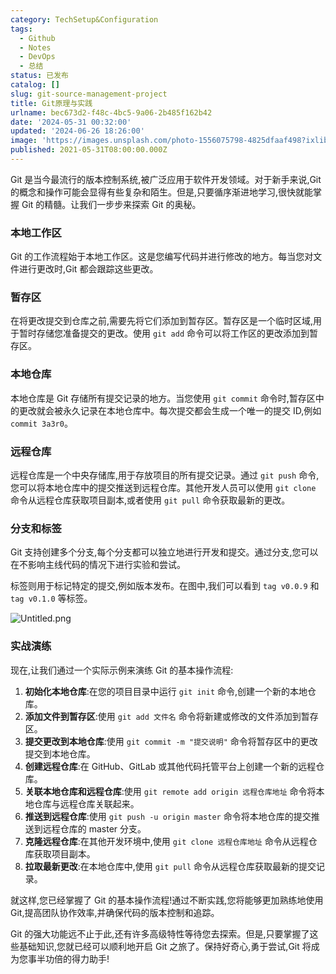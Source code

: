 ```yaml
---
category: TechSetup&Configuration
tags:
  - Github
  - Notes
  - DevOps
  - 总结
status: 已发布
catalog: []
slug: git-source-management-project
title: Git原理与实践
urlname: bec673d2-f48c-4bc5-9a06-2b485f162b42
date: '2024-05-31 00:32:00'
updated: '2024-06-26 18:26:00'
image: 'https://images.unsplash.com/photo-1556075798-4825dfaaf498?ixlib=rb-4.0.3&q=85&fm=jpg&crop=entropy&cs=srgb'
published: 2021-05-31T08:00:00.000Z
---
```


Git 是当今最流行的版本控制系统,被广泛应用于软件开发领域。对于新手来说,Git 的概念和操作可能会显得有些复杂和陌生。但是,只要循序渐进地学习,很快就能掌握 Git 的精髓。让我们一步步来探索 Git 的奥秘。


### 本地工作区


Git 的工作流程始于本地工作区。这是您编写代码并进行修改的地方。每当您对文件进行更改时,Git 都会跟踪这些更改。


### 暂存区


在将更改提交到仓库之前,需要先将它们添加到暂存区。暂存区是一个临时区域,用于暂时存储您准备提交的更改。使用 `git add` 命令可以将工作区的更改添加到暂存区。


### 本地仓库


本地仓库是 Git 存储所有提交记录的地方。当您使用 `git commit` 命令时,暂存区中的更改就会被永久记录在本地仓库中。每次提交都会生成一个唯一的提交 ID,例如 `commit 3a3r0`。


### 远程仓库


远程仓库是一个中央存储库,用于存放项目的所有提交记录。通过 `git push` 命令,您可以将本地仓库中的提交推送到远程仓库。其他开发人员可以使用 `git clone` 命令从远程仓库获取项目副本,或者使用 `git pull` 命令获取最新的更改。


### 分支和标签


Git 支持创建多个分支,每个分支都可以独立地进行开发和提交。通过分支,您可以在不影响主线代码的情况下进行实验和尝试。


标签则用于标记特定的提交,例如版本发布。在图中,我们可以看到 `tag v0.0.9` 和 `tag v0.1.0` 等标签。


![Untitled.png](https://prod-files-secure.s3.us-west-2.amazonaws.com/5d24fe63-e567-4804-86f9-9fdc62e13082/77b77e01-3aab-4add-bdbd-7f489727861d/Untitled.png?X-Amz-Algorithm=AWS4-HMAC-SHA256&X-Amz-Content-Sha256=UNSIGNED-PAYLOAD&X-Amz-Credential=ASIAZI2LB4663ASLWPYU%2F20250317%2Fus-west-2%2Fs3%2Faws4_request&X-Amz-Date=20250317T213333Z&X-Amz-Expires=3600&X-Amz-Security-Token=IQoJb3JpZ2luX2VjEPX%2F%2F%2F%2F%2F%2F%2F%2F%2F%2FwEaCXVzLXdlc3QtMiJHMEUCICxaxdvlnAvAULCD7kHRHZBbLMGmkV8bcDtF7CPlB8N%2BAiEAsLt4kJ3ORbvHN1e3CAYMXryoYp9RB2XNnv88HGz2RK8q%2FwMIThAAGgw2Mzc0MjMxODM4MDUiDMqTkABcnQOMUBD2WyrcA%2F1wa%2B7jQwypL0GNEGKxbGUSsKLewpV4WM5jPenXWCjta2vIUqHiGAfIHP%2B4czrYyFcb%2FWjhf%2FT4MD1B8xwOF7QmeFRuDmFGmZKafue1F0y4Ewstlp6lrp%2F52%2B7thusgLkS%2B24ugn5EhkrZcKZfi7lObn22xdbeweArwkB1nYEIYCw7Z5qfVVZEFGIbzt1JYOiQoSPy%2B9IS9fgxI3xFG0gkXeg4WnNl3q%2FbrQ4oIJIMMjgMfZ46ZYJpo7wq3BmdgmDLrimM%2F%2FADjibNn%2Fn7mIips1c5%2F8aA0f4SYvQ16ikp9Am36xp9042NGwksjXdPGQcGAsEg3SxpYjI0YtqEMMmFSF4pYkIZbM76GXIE3%2B6K5CGESPy8fCj4wJnz%2BcinqpQgrJ%2FJVY2%2FFRgSzkJwlwi4qaOOsz8IcfMCQxVXsox29kSLyjyiQQUTIwZziIrt2mJ%2FYNrfkuM4zEcvNb1JPxw97ebV2LAaK0aZgCVGR3904qDdMpRXJ12LZqekw%2F2wpSh8RBqzkFKwC7Ig%2F%2B%2F0XK90UslFjQZi2MrJL79UXkEaGsdQKq38vk05F2Ezhc3XqqiJ1pVlvUvfSJRgGInScpi27i0%2FsgFd5XAexS2RQya487RyXFVB70rcnQ0QpMLWg4r4GOqUBftqkri%2FvUDG3T7QxZ7pxHqteyKNLl6jLfacJPE%2F0wqremSc6vkl2BfQRWSpAsKwa%2FDS1%2FLax5fzRlmrQcfBvopBdFZst1%2F19qnPp4gskGwJuZjo%2BEmT6Gl5NJjVg8YtLF%2BcdNMTRQKtC1ErVzrlr13Ziqof24nTCp%2FxxfAUa51lUFbfKb%2BY2hZU2hqc7VjMmlr1EVnitEEWFpGL7IbbjQ1Ptt7j9&X-Amz-Signature=a8fc9a2582e32f53ade34e7b1c897e2dadc16e0f9fa6b0c937cf523e9af1634e&X-Amz-SignedHeaders=host&x-id=GetObject)


### 实战演练


现在,让我们通过一个实际示例来演练 Git 的基本操作流程:

1. **初始化本地仓库**:在您的项目目录中运行 `git init` 命令,创建一个新的本地仓库。
2. **添加文件到暂存区**:使用 `git add 文件名` 命令将新建或修改的文件添加到暂存区。
3. **提交更改到本地仓库**:使用 `git commit -m "提交说明"` 命令将暂存区中的更改提交到本地仓库。
4. **创建远程仓库**:在 GitHub、GitLab 或其他代码托管平台上创建一个新的远程仓库。
5. **关联本地仓库和远程仓库**:使用 `git remote add origin 远程仓库地址` 命令将本地仓库与远程仓库关联起来。
6. **推送到远程仓库**:使用 `git push -u origin master` 命令将本地仓库的提交推送到远程仓库的 master 分支。
7. **克隆远程仓库**:在其他开发环境中,使用 `git clone 远程仓库地址` 命令从远程仓库获取项目副本。
8. **拉取最新更改**:在本地仓库中,使用 `git pull` 命令从远程仓库获取最新的提交记录。

就这样,您已经掌握了 Git 的基本操作流程!通过不断实践,您将能够更加熟练地使用 Git,提高团队协作效率,并确保代码的版本控制和追踪。


Git 的强大功能远不止于此,还有许多高级特性等待您去探索。但是,只要掌握了这些基础知识,您就已经可以顺利地开启 Git 之旅了。保持好奇心,勇于尝试,Git 将成为您事半功倍的得力助手!

